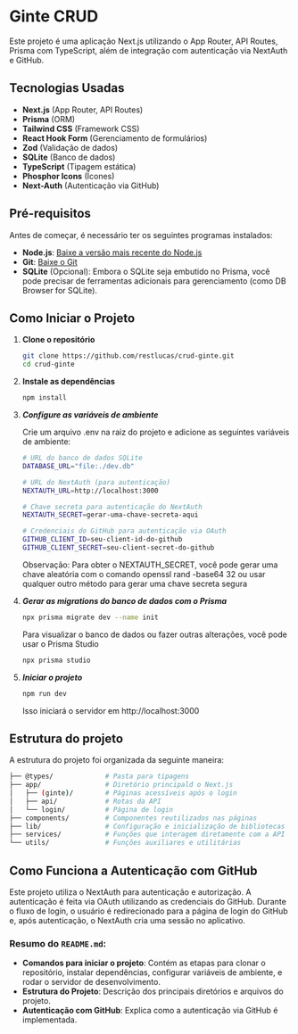 # Ginte CRUD

Este projeto é uma aplicação Next.js utilizando o App Router, API Routes, Prisma com TypeScript, além de integração com autenticação via NextAuth e GitHub.

## Tecnologias Usadas

- **Next.js** (App Router, API Routes)
- **Prisma** (ORM)
- **Tailwind CSS** (Framework CSS)
- **React Hook Form** (Gerenciamento de formulários)
- **Zod** (Validação de dados)
- **SQLite** (Banco de dados)
- **TypeScript** (Tipagem estática)
- **Phosphor Icons** (Ícones)
- **Next-Auth** (Autenticação via GitHub)

## Pré-requisitos

Antes de começar, é necessário ter os seguintes programas instalados:

- **Node.js**: [Baixe a versão mais recente do Node.js](https://nodejs.org/)
- **Git**: [Baixe o Git](https://git-scm.com/)
- **SQLite** (Opcional): Embora o SQLite seja embutido no Prisma, você pode precisar de ferramentas adicionais para gerenciamento (como DB Browser for SQLite).

## Como Iniciar o Projeto

1. **Clone o repositório**

   ```bash
   git clone https://github.com/restlucas/crud-ginte.git
   cd crud-ginte
   ```

2. **Instale as dependências**
    ```bash
    npm install
    ```

3. ***Configure as variáveis de ambiente***

    Crie um arquivo .env na raiz do projeto e adicione as seguintes variáveis de ambiente:
    ```bash
    # URL do banco de dados SQLite
    DATABASE_URL="file:./dev.db"

    # URL do NextAuth (para autenticação)
    NEXTAUTH_URL=http://localhost:3000

    # Chave secreta para autenticação do NextAuth
    NEXTAUTH_SECRET=gerar-uma-chave-secreta-aqui

    # Credenciais do GitHub para autenticação via OAuth
    GITHUB_CLIENT_ID=seu-client-id-do-github
    GITHUB_CLIENT_SECRET=seu-client-secret-do-github
    ```

    Observação: Para obter o NEXTAUTH_SECRET, você pode gerar uma chave aleatória com o comando openssl rand -base64 32 ou usar qualquer outro método para gerar uma chave secreta segura

4. ***Gerar as migrations do banco de dados com o Prisma***
    ```bash
    npx prisma migrate dev --name init
    ```

    Para visualizar o banco de dados ou fazer outras alterações, você pode usar o Prisma Studio
    ```bash
    npx prisma studio
    ```

5. ***Iniciar o projeto***
    ```bash
    npm run dev
    ```

    Isso iniciará o servidor em http://localhost:3000


## Estrutura do projeto

A estrutura do projeto foi organizada da seguinte maneira:

```bash
├── @types/             # Pasta para tipagens  
├── app/                # Diretório principald o Next.js
│   ├── (ginte)/        # Páginas acessíveis após o login
│   ├── api/            # Rotas da API 
│   └── login/          # Página de login
├── components/         # Componentes reutilizados nas páginas    
├── lib/                # Configuração e inicialização de bibliotecas
├── services/           # Funções que interagem diretamente com a API
└── utils/              # Funções auxiliares e utilitárias
```

## Como Funciona a Autenticação com GitHub

Este projeto utiliza o NextAuth para autenticação e autorização. A autenticação é feita via OAuth utilizando as credenciais do GitHub. Durante o fluxo de login, o usuário é redirecionado para a página de login do GitHub e, após autenticação, o NextAuth cria uma sessão no aplicativo.



### Resumo do `README.md`:

- **Comandos para iniciar o projeto**: Contém as etapas para clonar o repositório, instalar dependências, configurar variáveis de ambiente, e rodar o servidor de desenvolvimento.
- **Estrutura do Projeto**: Descrição dos principais diretórios e arquivos do projeto.
- **Autenticação com GitHub**: Explica como a autenticação via GitHub é implementada.

